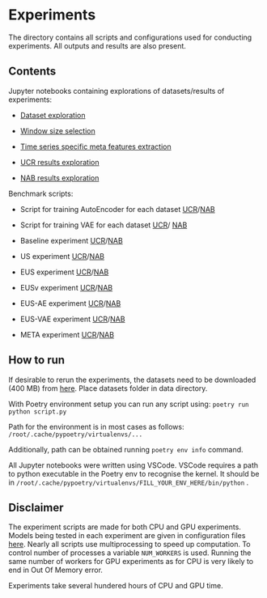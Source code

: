 # Experiments

The directory contains all scripts and configurations used for conducting experiments. All outputs and results are also present.

## Contents

Jupyter notebooks containing explorations of datasets/results of experiments:

- [Dataset exploration](./00_dataset_exploration.ipynb)

- [Window size selection](./01_window_size_importance.ipynb)

- [Time series specific meta features extraction](./02_tsfresh_features.ipynb)

- [UCR results exploration](./03_ucr_esults_exploration.ipynb)

- [NAB results exploration](./04_nab_results_exploration.ipynb)


Benchmark scripts:

- Script for training AutoEncoder for each dataset [UCR](./main_autoencoding.py)/[NAB](./numenta_benchmarks/main_autoencoding.py)

- Script for training VAE for each dataset [UCR](./main_vae.py)/ [NAB](./numenta_benchmarks/main_vae.py)

- Baseline experiment [UCR](./main_baseline.py)/[NAB](./numenta_benchmarks/main_baseline.py)

- US experiment [UCR](./main_unsupervised.py)/[NAB](./numenta_benchmarks/main_unsupervised.py)

- EUS experiment [UCR](./main_unsupervised_ae.py)/[NAB](./numenta_benchmarks/main_unsupervised_ae.py)

- EUSv experiment [UCR](./main_unsupervised_vae.py)/[NAB](./numenta_benchmarks/main_unsupervised_vae.py)

- EUS-AE experiment [UCR](./main_unsupervised_aev2.py)/[NAB](./numenta_benchmarks/main_unsupervised_aev2.py)

- EUS-VAE experiment [UCR](./main_unsupervised_vaev2.py)/[NAB](./numenta_benchmarks/main_unsupervised_vaev2.py)

- META experiment [UCR](./main_meta.py)/[NAB](./numenta_benchmarks/main_meta.py)

## How to run

If desirable to rerun the experiments, the datasets need to be downloaded (400 MB) from [here](https://drive.google.com/drive/folders/1OO1GgRWAo-lzXnQixpRVrmrirA-Gu_uM?usp=share_link). Place  datasets folder in data directory.

With Poetry environment setup you can run any script using: ```poetry run python script.py```

Path for the environment is in most cases as follows: ```/root/.cache/pypoetry/virtualenvs/...```

Additionally, path can be obtained running  ```poetry env info``` command.

All Jupyter notebooks were written using VSCode. VSCode requires a path to python executable in the Poetry env to recognise the kernel. It should be in ```/root/.cache/pypoetry/virtualenvs/FILL_YOUR_ENV_HERE/bin/python``` .

## Disclaimer

The experiment scripts are made for both CPU and GPU experiments. Models being tested in each experiment are given in configuration files [here](/../../tree/main/experiments/config). Nearly all scripts use multiprocessing to speed up computation. To control number of processes a variable `NUM_WORKERS` is used. Running the same number of workers for GPU experiments as for CPU is very likely to end in Out Of Memory error.

Experiments take several hundered hours of CPU and GPU time.
